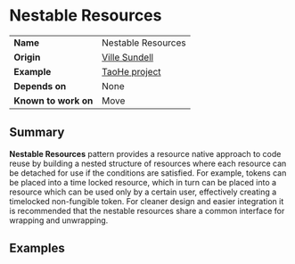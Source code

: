 # Nestable Resources

|||
|-|-|
| **Name** | Nestable Resources |
| **Origin** | [Ville Sundell](https://github.com/villesundell) |
| **Example** | [TaoHe project](https://github.com/taoheorg/taohe) |
| **Depends on** | None |
| **Known to work on** | Move |

## Summary

**Nestable Resources** pattern provides a resource native approach to code reuse by building a nested structure of resources where each resource can be detached for use if the conditions are satisfied. For example, tokens can be placed into a time locked resource, which in turn can be placed into a resource which can be used only by a certain user, effectively creating a timelocked non-fungible token. For cleaner design and easier integration it is recommended that the nestable resources share a common interface for wrapping and unwrapping.

## Examples

